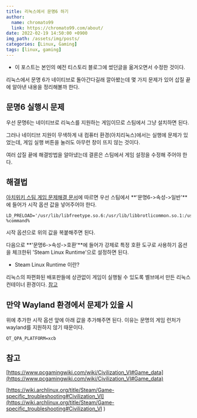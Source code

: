 ```yaml
---
title: 리눅스에서 문명6 하기
author:
  name: chromato99
  link: https://chromato99.com/about/
date: 2022-02-19 14:50:00 +0900
img_path: /assets/img/posts/
categories: [Linux, Gaming]
tags: [linux, gaming]
---
```


* 이 포스트는 본인의 예전 티스토리 블로그에 썼던글을 옮겨오면서 수정한 것이다.

리눅스에서 문명 6가 네이티브로 돌아간다길래 깔아봤는데 몇 가지 문제가 있어 삽질 끝에 알아낸 내용을 정리해볼까 한다.

## 문명6 실행시 문제

우선 문명6는 네이티브로 리눅스를 지원하는 게임이므로 스팀에서 그냥 설치하면 된다.

그러나 네이티브 지원이 무색하게 내 컴퓨터 환경(아치리눅스)에서는 실행에 문제가 있었는데, 게임 실행 버튼을 눌러도 아무런 창이 뜨지 않는 것이다.

여러 삽질 끝에 해결방법을 알아냈는데 결론은 스팀에서 게임 설정을 수정해 주어야 한다.

## 해결법

[아치위키 스팀 게임 문제해결 문서](https://wiki.archlinux.org/title/Steam/Game-specific_troubleshooting#Civilization_VI)에 따르면 우선 스팀에서 **'문명6->속성->일반'**에 들어가 시작 옵션 값을 넣어주어야 한다.

```
LD_PRELOAD='/usr/lib/libfreetype.so.6:/usr/lib/libbrotlicommon.so.1:/usr/lib/libbrotlidec.so.1' %command%
```

시작 옵션으로 위의 값을 복붙해주면 된다.

다음으로 **'문명6->속성->호환'**에 들어가 강제로 특정 호환 도구로 사용하기 옵션을 체크한뒤 'Steam Linux Runtime'으로 설정하면 된다.

* Steam Linux Runtime 이란?

리눅스의 파편화된 배포판들에 상관없이 게임이 실행될 수 있도록 벨브에서 만든 리눅스 컨테이너 환경이다. [참고](https://steamcommunity.com/app/221410/discussions/8/2942496178851068283/)

## 만약 Wayland 환경에서 문제가 있을 시

위에 추가한 시작 옵션 앞에 아래 값을 추가해주면 된다. 이유는 문명의 게임 런처가 wayland를 지원하지 않기 때문이다.

```
QT_QPA_PLATFORM=xcb
```

## 참고

[https://www.pcgamingwiki.com/wiki/Civilization_VI#Game_data](https://www.pcgamingwiki.com/wiki/Civilization_VI#Game_data)

[https://wiki.archlinux.org/title/Steam/Game-specific_troubleshooting#Civilization_VI](https://wiki.archlinux.org/title/Steam/Game-specific_troubleshooting#Civilization_VI )
